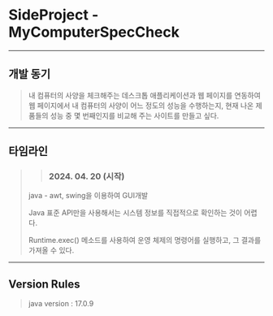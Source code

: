 # SideProject - MyComputerSpecCheck
*****
## 개발 동기
> 내 컴퓨터의 사양을 체크해주는 데스크톱 애플리케이션과 웹 페이지를 연동하여 웹 페이지에서 내 컴퓨터의 사양이 어느 정도의 성능을 수행하는지, 현재 나온 제품들의 성능 중 몇 번째인지를 비교해 주는 사이트를 만들고 싶다. 
*****
## 타임라인
>> ### 2024. 04. 20 (시작)
> java - awt, swing을 이용하여 GUI개발
> 
> Java 표준 API만을 사용해서는 시스템 정보를 직접적으로 확인하는 것이 어렵다. 
> 
> Runtime.exec() 메소드를 사용하여 운영 체제의 명령어를 실행하고, 그 결과를 가져올 수 있다.
*****
## Version Rules
>
> java version : 17.0.9  
